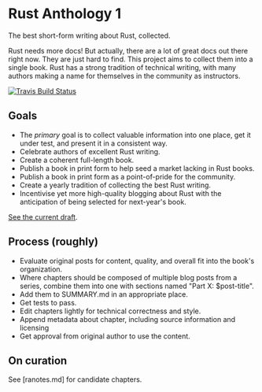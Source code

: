 # Rust Anthology 1

The best short-form writing about Rust, collected.

Rust needs more docs! But actually, there are a lot of great docs out
there right now. They are just hard to find. This project aims to
collect them into a single book. Rust has a strong tradition of
technical writing, with many authors making a name for themselves in
the community as instructors.

[![Travis Build Status][travis-build-status-svg]][travis-build-status]

[travis-build-status]: https://travis-ci.org/brson/rust-anthology
[travis-build-status-svg]: https://img.shields.io/travis/brson/rust-anthology.svg

## Goals

- The _primary_ goal is to collect valuable information into one
  place, get it under test, and present it in a consistent way.
- Celebrate authors of excellent Rust writing.
- Create a coherent full-length book.
- Publish a book in print form to help seed a market lacking in Rust books.
- Publish a book in print form as a point-of-pride for the community.
- Create a yearly tradition of collecting the best Rust writing.
- Incentivise yet more high-quality blogging about Rust with the anticipation
  of being selected for next-year's book.

[See the current draft](https://brson.github.io/rust-anthology).

## Process (roughly)

- Evaluate original posts for content, quality, and overall fit
  into the book's organization.
- Where chapters should be composed of multiple blog posts from a series, combine
  them into one with sections named "Part X: $post-title".
- Add them to SUMMARY.md in an appropriate place.
- Get tests to pass.
- Edit chapters lightly for technical correctness and style.
- Append metadata about chapter, including source information and licensing
- Get approval from original author to use the content.


## On curation


See [ranotes.md] for candidate chapters.
